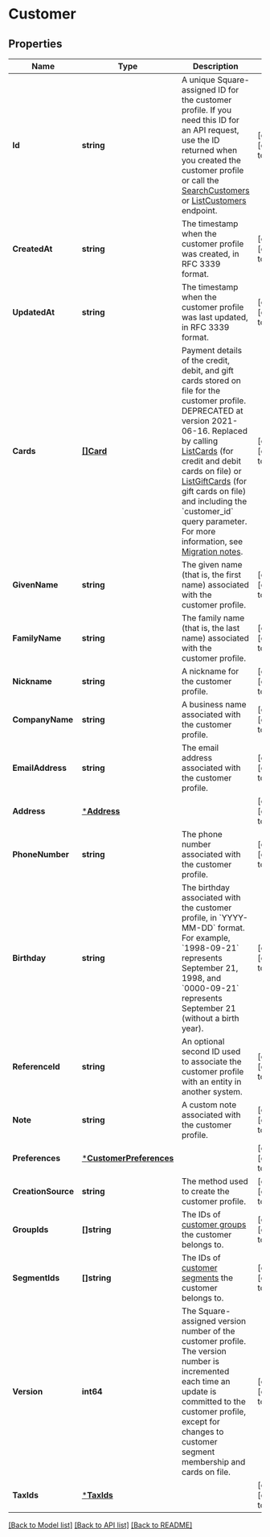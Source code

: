 # Customer

## Properties
Name | Type | Description | Notes
------------ | ------------- | ------------- | -------------
**Id** | **string** | A unique Square-assigned ID for the customer profile.  If you need this ID for an API request, use the ID returned when you created the customer profile or call the [SearchCustomers](https://developer.squareup.com/reference/square_2024-01-18/customers-api/search-customers)  or [ListCustomers](https://developer.squareup.com/reference/square_2024-01-18/customers-api/list-customers) endpoint. | [optional] [default to null]
**CreatedAt** | **string** | The timestamp when the customer profile was created, in RFC 3339 format. | [optional] [default to null]
**UpdatedAt** | **string** | The timestamp when the customer profile was last updated, in RFC 3339 format. | [optional] [default to null]
**Cards** | [**[]Card**](Card.md) | Payment details of the credit, debit, and gift cards stored on file for the customer profile.   DEPRECATED at version 2021-06-16. Replaced by calling [ListCards](https://developer.squareup.com/reference/square_2024-01-18/cards-api/list-cards) (for credit and debit cards on file)  or [ListGiftCards](https://developer.squareup.com/reference/square_2024-01-18/gift-cards-api/list-gift-cards) (for gift cards on file) and including the &#x60;customer_id&#x60; query parameter.  For more information, see [Migration notes](https://developer.squareup.com/docs/customers-api/what-it-does#migrate-customer-cards). | [optional] [default to null]
**GivenName** | **string** | The given name (that is, the first name) associated with the customer profile. | [optional] [default to null]
**FamilyName** | **string** | The family name (that is, the last name) associated with the customer profile. | [optional] [default to null]
**Nickname** | **string** | A nickname for the customer profile. | [optional] [default to null]
**CompanyName** | **string** | A business name associated with the customer profile. | [optional] [default to null]
**EmailAddress** | **string** | The email address associated with the customer profile. | [optional] [default to null]
**Address** | [***Address**](Address.md) |  | [optional] [default to null]
**PhoneNumber** | **string** | The phone number associated with the customer profile. | [optional] [default to null]
**Birthday** | **string** | The birthday associated with the customer profile, in &#x60;YYYY-MM-DD&#x60; format. For example, &#x60;1998-09-21&#x60; represents September 21, 1998, and &#x60;0000-09-21&#x60; represents September 21 (without a birth year). | [optional] [default to null]
**ReferenceId** | **string** | An optional second ID used to associate the customer profile with an entity in another system. | [optional] [default to null]
**Note** | **string** | A custom note associated with the customer profile. | [optional] [default to null]
**Preferences** | [***CustomerPreferences**](CustomerPreferences.md) |  | [optional] [default to null]
**CreationSource** | **string** | The method used to create the customer profile. | [optional] [default to null]
**GroupIds** | **[]string** | The IDs of [customer groups](https://developer.squareup.com/reference/square_2024-01-18/objects/CustomerGroup) the customer belongs to. | [optional] [default to null]
**SegmentIds** | **[]string** | The IDs of [customer segments](https://developer.squareup.com/reference/square_2024-01-18/objects/CustomerSegment) the customer belongs to. | [optional] [default to null]
**Version** | **int64** | The Square-assigned version number of the customer profile. The version number is incremented each time an update is committed to the customer profile, except for changes to customer segment membership and cards on file. | [optional] [default to null]
**TaxIds** | [***TaxIds**](TaxIds.md) |  | [optional] [default to null]

[[Back to Model list]](../README.md#documentation-for-models) [[Back to API list]](../README.md#documentation-for-api-endpoints) [[Back to README]](../README.md)

